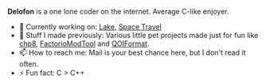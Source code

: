 **Delofon** is a one lone coder on the internet. Average C-like enjoyer.

- 🔭 Currently working on: [Lake](Delofon/Lake), [Space Travel](https://www.youtube.com/channel/UCPOBWUi5IWwl1faiPUXoylw) 
- 📡 Stuff I made previously: Various little pet projects made just for fun like [chp8](Delofon/chp8), [FactorioModTool](Delofon/FactorioModTool) and [QOIFormat](Delofon/QOIFormat).
- 📫 How to reach me: Mail is your best chance here, but I don't read it often.
- ⚡ Fun fact: C > C++
